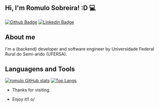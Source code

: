 ## Hi, I'm Romulo Sobreira! :D :computer:

[![Github Badge](https://img.shields.io/badge/-Github-000?style=flat-square&logo=Github&logoColor=white&link=https://github.com/rsobreira93)](https://github.com/rsobreira93)
[![Linkedin Badge](https://img.shields.io/badge/-LinkedIn-blue?style=flat-square&logo=Linkedin&logoColor=white&link=https://www.linkedin.com/in/romulo-ismael-pereira-sobreira-babb0a186/)](https://www.linkedin.com/in/romulo-ismael-pereira-sobreira-babb0a186/)

## About me
I'm a {backend} developer and software engineer by Universidade Federal Rural do Semi-arido (UFERSA).

##  Languagens and Tools
[![romulo GitHub stats](https://github-readme-stats.vercel.app/api?username=rsobreira93)](https://github.com/rsobreira93/github-readme-stats)
[![Top Langs](https://github-readme-stats.vercel.app/api/top-langs/?username=rsobreira93)](https://github.com/rsobreira93/github-readme-stats)

- Thanks for visiting.

- Enjoy it!! o/

